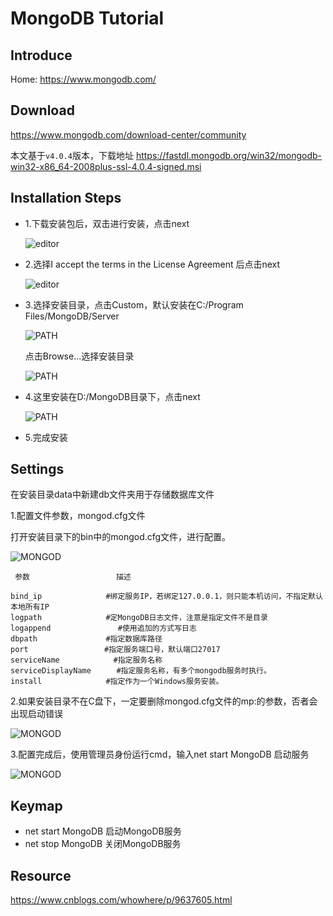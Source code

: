 # MongoDB Tutorial

## Introduce

Home: https://www.mongodb.com/
## Download
https://www.mongodb.com/download-center/community

本文基于`v4.0.4`版本，下载地址
https://fastdl.mongodb.org/win32/mongodb-win32-x86_64-2008plus-ssl-4.0.4-signed.msi
## Installation Steps

- 1.下载安装包后，双击进行安装，点击next

  ![editor](image/MongoDB-1.png)

- 2.选择I accept the terms in the License Agreement 后点击next
  
  ![editor](image/MongoDB-2.png)

- 3.选择安装目录，点击Custom，默认安装在C:/Program Files/MongoDB/Server

  ![PATH](image/MongoDB-3.png)
  
  点击Browse...选择安装目录
  
  ![PATH](image/MongoDB-3.1.png)

- 4.这里安装在D:/MongoDB目录下，点击next

  ![PATH](image/MongoDB-4.png)

- 5.完成安装

## Settings

在安装目录data中新建db文件夹用于存储数据库文件

1.配置文件参数，mongod.cfg文件

  打开安装目录下的bin中的mongod.cfg文件，进行配置。
  
  ![MONGOD](image/MongoDB-Settings-1.png)
  
  ```
   参数 　　　　　　　　　　　描述
    
 bind_ip　　 　　　　　　#绑定服务IP，若绑定127.0.0.1，则只能本机访问，不指定默认本地所有IP
 logpath 　　　　　　　　#定MongoDB日志文件，注意是指定文件不是目录
 logappend               #使用追加的方式写日志
 dbpath 　　　　　　　　 #指定数据库路径
 port 　　　　　 　　　　#指定服务端口号，默认端口27017
 serviceName    　　　   #指定服务名称
 serviceDisplayName 　   #指定服务名称，有多个mongodb服务时执行。
 install 　　　　　　　　#指定作为一个Windows服务安装。
  ```
2.如果安装目录不在C盘下，一定要删除mongod.cfg文件的mp:的参数，否者会出现启动错误

   ![MONGOD](image/MongoDB-Settings-2.png)

3.配置完成后，使用管理员身份运行cmd，输入net start MongoDB 启动服务

   ![MONGOD](image/MongoDB-Settings-3.png)
  
## Keymap
  
  + net start MongoDB        启动MongoDB服务
  + net stop MongoDB         关闭MongoDB服务
  
## Resource
 
  https://www.cnblogs.com/whowhere/p/9637605.html




